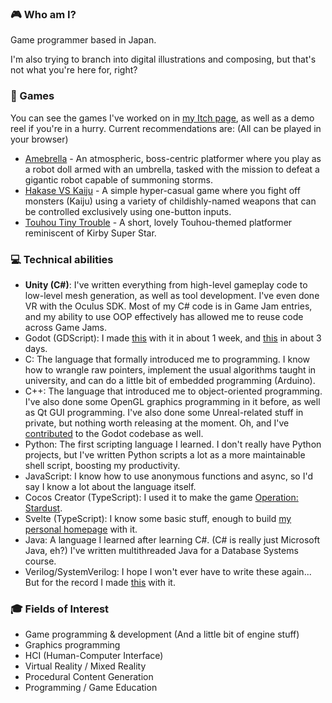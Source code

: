 ### :video_game: Who am I?
Game programmer based in Japan.

I'm also trying to branch into digital illustrations and composing, but that's not what you're here for, right?

### :space_invader: Games 
You can see the games I've worked on in [my Itch page](https://chocola-mint.itch.io/), as well as a demo reel if you're in a hurry. Current recommendations are: (All can be played in your browser)
* [Amebrella](https://unityroom.com/games/amebrella) - An atmospheric, boss-centric platformer where you play as a robot doll armed with an umbrella, tasked with the mission to defeat a gigantic robot capable of summoning storms.
* [Hakase VS Kaiju](https://unityroom.com/games/hakase-vs-kaiju) - A simple hyper-casual game where you fight off monsters (Kaiju) using a variety of childishly-named weapons that can be controlled exclusively using one-button inputs.
* [Touhou Tiny Trouble](https://chocola-mint.itch.io/touhou-tiny-trouble) - A short, lovely Touhou-themed platformer reminiscent of Kirby Super Star.

### :computer: Technical abilities
- **Unity (C#)**: I've written everything from high-level gameplay code to low-level mesh generation, as well as tool development. I've even done VR with the Oculus SDK. Most of my C# code is in Game Jam entries, and my ability to use OOP effectively has allowed me to reuse code across Game Jams.
- Godot (GDScript): I made [this](https://chocola-mint.itch.io/please-uninstall) with it in about 1 week, and [this](https://chocola-mint.itch.io/lifeline) in about 3 days.
- C: The language that formally introduced me to programming. I know how to wrangle raw pointers, implement the usual algorithms taught in university, and can do a little bit of embedded programming (Arduino).
- C++: The language that introduced me to object-oriented programming. I've also done some OpenGL graphics programming in it before, as well as Qt GUI programming. I've also done some Unreal-related stuff in private, but nothing worth releasing at the moment. Oh, and I've [contributed](https://github.com/godotengine/godot/pull/85436) to the Godot codebase as well.
- Python: The first scripting language I learned. I don't really have Python projects, but I've written Python scripts a lot as a more maintainable shell script, boosting my productivity.
- JavaScript: I know how to use anonymous functions and async, so I'd say I know a lot about the language itself.
- Cocos Creator (TypeScript): I used it to make the game [Operation: Stardust](https://chocola-mint.itch.io/operation-stardust).
- Svelte (TypeScript): I know some basic stuff, enough to build [my personal homepage](https://chocola-mint.github.io/) with it.
- Java: A language I learned after learning C#. (C# is really just Microsoft Java, eh?) I've written multithreaded Java for a Database Systems course.
- Verilog/SystemVerilog: I hope I won't ever have to write these again... But for the record I made [this](https://github.com/chocola-mint/Dance-Invaders) with it.

### :mortar_board: Fields of Interest
- Game programming & development (And a little bit of engine stuff)
- Graphics programming
- HCI (Human-Computer Interface)
- Virtual Reality / Mixed Reality
- Procedural Content Generation
- Programming / Game Education
